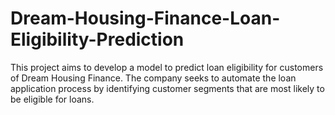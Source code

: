 # Dream-Housing-Finance-Loan-Eligibility-Prediction
This project aims to develop a model to predict loan eligibility for customers of Dream Housing Finance. The company seeks to automate the loan application process by identifying customer segments that are most likely to be eligible for loans.
